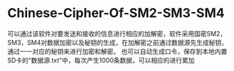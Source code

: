 # Chinese-Cipher-Of-SM2-SM3-SM4
可以通过该软件对要发送和接收的信息进行相应的加解密，软件采用国密SM2，SM3，SM4对数据加密以及秘钥的生成，在加解密之前通过数据源先生成秘钥，通过一一对应的秘钥来进行加密和解密。
也可以自动生成口令，保存到本地内置SD卡的“数据源.txt”中，每次产生1000条数据，可以相应的进行累加
